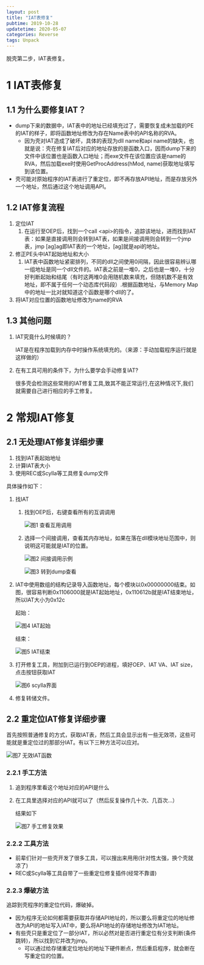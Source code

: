 ```yaml
---
layout: post
title: "IAT表修复"
pubtime: 2019-10-28
updatetime: 2020-05-07
categories: Reverse
tags: Unpack
---
```


脱壳第二步，IAT表修复。

# 1 IAT表修复

## 1.1 为什么要修复IAT？

- dump下来的数据中，IAT表中的地址已经填充过了，需要恢复成未加载的PE的IAT的样子，即将函数地址修改为存在Name表中的API名称的RVA。
  - 因为壳对IAT造成了破坏，具体的表现为dll name和api name的缺失，也就是说：壳在修复IAT后对应的地址存放的是函数入口，因而dump下来的文件中该位置也是函数入口地址；而exe文件在该位置应该是name的RVA，然后加载exe时使用GetProcAddress(hMod, name)获取地址填写到该位置。
- 壳可能对原始程序的IAT表进行了重定位，即不再存放API地址，而是存放另外一个地址，然后通过这个地址调用API。

## 1.2 IAT修复流程

1. 定位IAT
   1. 在运行至OEP后，找到一个call &lt;api>的指令，追踪该地址，进而找到IAT表：如果是直接调用则会转到IAT表，如果是间接调用则会转到一个jmp表，jmp [ag]ag即IAT表的一个地址，[ag]就是api的地址。
2. 修正PE头中IAT起始地址和大小
   1. IAT表中函数地址紧密排列，不同的dll之间使用0间隔，因此很容易辨认哪一组地址是同一个dll文件的。IAT表之前是一堆0，之后也是一堆0，十分好判断起始和结尾（有时这两堆0会用随机数来填充，但随机数不是有效地址，即不属于任何一个动态库代码段）.根据函数地址，与Memory Map中的地址一比对就知道这个函数是哪个dll的了。
3. 将IAT对应位置的函数地址修改为name的RVA

## 1.3 其他问题

1. IAT究竟什么时候填的？

   IAT是在程序加载到内存中时操作系统填充的。（来源：手动加载程序运行就是这样做的）

2. 在有工具可用的条件下，为什么要学会手动修复IAT?

   很多壳会检测这些常用的IAT修复工具,致其不能正常运行,在这种情况下,我们就需要自己进行相应的手工修复。

# 2 常规IAT修复

## 2.1 无处理IAT修复详细步骤

1. 找到IAT表起始地址
2. 计算IAT表大小
3. 使用REC或Scylla等工具修复dump文件

具体操作如下：

1. 找IAT
   1. 找到OEP后，右键查看所有的互调调用

      ![图1 查看互用调用](https://chrishuppor.github.io/image/Snipaste_2020-03-25_23-24-28.png)

   2. 选择一个间接调用，查看其内存地址，如果在落在dll模块地址范围中，则说明这可能就是IAT的位置。

      ![图2 间接调用示例](https://chrishuppor.github.io/image/Snipaste_2020-03-25_23-25-11.png)

      ![图3 转到dump查看](https://chrishuppor.github.io/image/Snipaste_2020-03-25_23-25-45.png)

2. IAT中使用数组的结构记录导入函数地址，每个模块以0x00000000结束。如图，很容易判断0x1106000就是IAT起始地址，0x110612b就是IAT结束地址，所以IAT大小为0x12c

   起始：

   ![图4 IAT起始](https://chrishuppor.github.io/image/Snipaste_2020-03-25_23-27-21.png)

   结束：

   ![图5 IAT结束](https://chrishuppor.github.io/image/Snipaste_2020-03-25_23-29-29.png)

3. 打开修复工具，附加到已运行到OEP的进程，填好OEP、IAT VA、IAT size，点击按钮获取IAT

   ![图6 scylla界面](https://chrishuppor.github.io/image/Snipaste_2020-03-25_23-30-07.png)

4. 修复转储文件。

## 2.2 重定位IAT修复详细步骤

首先按照普通修复的方式，获取IAT表，然后工具会显示出有一些无效项，这些可能就是重定位过的那部分IAT。有以下三种方法可以应对。

![图7 无效IAT函数](https://chrishuppor.github.io/image/Snipaste_2020-03-25_23-30-44.png)

### 2.2.1 手工方法

1. 追到程序里看这个地址对应的API是什么

2. 在工具里选择对应的API就可以了（然后反复操作几十次、几百次...）

   结果如下

   ![图7 手工修复效果](https://chrishuppor.github.io/image/Snipaste_2020-03-25_23-31-55.png)

### 2.2.2 工具方法

* 前辈们针对一些壳开发了很多工具，可以搜出来用用(针对性太强，换个壳就凉了)
* REC或Scylla等工具自带了一些重定位修复插件(经常不靠谱)

### 2.2.3 爆破方法

追踪到壳程序的重定位代码，爆破掉。

* 因为程序无论如何都需要获取并存储API地址的，所以要么将重定位的地址修改为API的地址写入IAT中，要么将API地址的存储地址修改为IAT地址。
* 有些壳只是重定位了一部分IAT，所以必然对是否进行重定位有分支判断(条件跳转)，所以找到它并改为jmp。
	* 可以通过给存储重定位地址的地址下硬件断点，然后重启程序，就会断在写重定位的位置。


